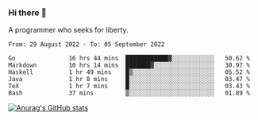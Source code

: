 ### Hi there 👋

<!--
**shejialuo/shejialuo** is a ✨ _special_ ✨ repository because its `README.md` (this file) appears on your GitHub profile.

Here are some ideas to get you started:

- 🔭 I’m currently working on ...
- 🌱 I’m currently learning ...
- 👯 I’m looking to collaborate on ...
- 🤔 I’m looking for help with ...
- 💬 Ask me about ...
- 📫 How to reach me: ...
- 😄 Pronouns: ...
- ⚡ Fun fact: ...
-->

A programmer who seeks for liberty.

<!--START_SECTION:waka-->

```text
From: 29 August 2022 - To: 05 September 2022

Go               16 hrs 44 mins  ████████████▓░░░░░░░░░░░░   50.62 %
Markdown         10 hrs 14 mins  ███████▓░░░░░░░░░░░░░░░░░   30.97 %
Haskell          1 hr 49 mins    █▒░░░░░░░░░░░░░░░░░░░░░░░   05.52 %
Java             1 hr 8 mins     █░░░░░░░░░░░░░░░░░░░░░░░░   03.47 %
TeX              1 hr 7 mins     █░░░░░░░░░░░░░░░░░░░░░░░░   03.43 %
Bash             37 mins         ▒░░░░░░░░░░░░░░░░░░░░░░░░   01.89 %
```

<!--END_SECTION:waka-->

[![Anurag's GitHub stats](https://github-readme-stats.vercel.app/api?username=shejialuo&show_icons=true&theme=dracula)](https://github.com/anuraghazra/github-readme-stats)
